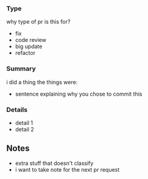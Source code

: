 ### Type

why type of pr is this for?

- fix
- code review
- big update
- refactor

### Summary

i did a thing the things were:

- sentence explaining why you chose to commit this

### Details

- detail 1
- detail 2

## Notes

- extra stuff that doesn't classify
- i want to take note for the next pr request
